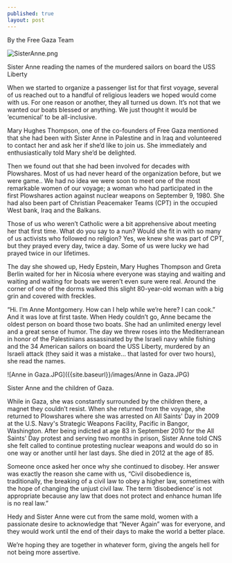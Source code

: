 ```yaml
---
published: true
layout: post
---
```

By the Free Gaza Team


![SisterAnne.png]({{site.baseurl}}/images/SisterAnne.png)

Sister Anne reading the names of the murdered sailors on board the USS Liberty


When we started to organize a passenger list for that first voyage, several of us reached out to a handful of religious leaders we hoped would come with us. For one reason or another, they all turned us down. It’s not that we wanted our boats blessed or anything. We just thought it would be ‘ecumenical’ to be all-inclusive. 

Mary Hughes Thompson, one of the co-founders of Free Gaza mentioned that she had been with Sister Anne in Palestine and in Iraq and volunteered to contact her and ask her if she’d like to join us. She immediately and enthusiastically told Mary she’d be delighted.  

Then we found out that she had been involved for decades with Plowshares. Most of us had never heard of the organization before, but we were game.. We had no idea we were soon to meet one of the most remarkable women of our voyage; a woman who had participated in the first Plowshares action against nuclear weapons on September 9, 1980. She had also been part of Christian Peacemaker Teams (CPT) in the occupied West bank, Iraq and the Balkans. 

Those of us who weren’t Catholic were a bit apprehensive about meeting her that first time. What do you say to a nun? Would she fit in with so many of us activists who followed no religion? Yes, we knew she was part of CPT, but they prayed every day, twice a day. Some of us were lucky we had prayed twice in our lifetimes. 

The day she showed up, Hedy Epstein, Mary Hughes Thompson and Greta Berlin waited for her in Nicosia where everyone was staying and waiting and waiting and waiting for boats we weren’t even sure were real. Around the corner of one of the dorms walked this slight 80-year-old woman with a big grin and covered with freckles.

“Hi. I’m Anne Montgomery. How can I help while we’re here? I can cook.” And it was love at first taste. When Hedy couldn’t go, Anne became the oldest person on board those two boats. She had an unlimited energy level and a great sense of humor. The day we threw roses into the Mediterranean in honor of the Palestinians assassinated by the Israeli navy while fishing and the 34 American sailors on board the USS Liberty, murdered by an Israeli attack (they said it was a mistake… that lasted for over two hours), she read the names. 

![Anne in Gaza.JPG]({{site.baseurl}}/images/Anne in Gaza.JPG)

Sister Anne and the children of Gaza.


While in Gaza, she was constantly surrounded by the children there, a magnet they couldn’t resist. When she returned from the voyage, she returned to Plowshares where she was arrested on All Saints' Day in 2009 at the U.S. Navy's Strategic Weapons Facility, Pacific in Bangor, Washington. After being indicted at age 83 in September 2010 for the All Saints' Day protest and serving two months in prison, Sister Anne told CNS she felt called to continue protesting nuclear weapons and would do so in one way or another until her last days. She died in 2012 at the age of 85. 

Someone once asked her once why she continued to disobey. Her answer was exactly the reason she came with us, “Civil disobedience is, traditionally, the breaking of a civil law to obey a higher law, sometimes with the hope of changing the unjust civil law. The term ‘disobedience’ is not appropriate because any law that does not protect and enhance human life is no real law.”

Hedy and Sister Anne were cut from the same mold, women with a passionate desire to acknowledge that “Never Again” was for everyone, and they would work until the end of their days to make the world a better place. 

We’re hoping they are together in whatever form, giving the angels hell for not being more assertive.
